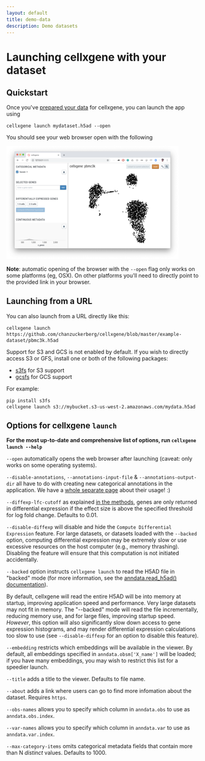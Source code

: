 ```yaml
---
layout: default
title: demo-data
description: Demo datasets
---
```


# Launching cellxgene with your dataset

## Quickstart

Once you've [prepared your data](prepare) for cellxgene, you can launch the app using

```
cellxgene launch mydataset.h5ad --open
```

You should see your web browser open with the following

<img width="450" src="https://raw.githubusercontent.com/chanzuckerberg/cellxgene/master/docs/cellxgene-opening-screenshot.png" pad="50px">

**Note**: automatic opening of the browser with the `--open` flag only works on some platforms (eg, OSX). On other platforms you'll need to directly point to the provided link in your browser.

## Launching from a URL

You can also launch from a URL directly like this:

```
cellxgene launch https://github.com/chanzuckerberg/cellxgene/blob/master/example-dataset/pbmc3k.h5ad
```

Support for S3 and GCS is not enabled by default. If you wish to directly access S3 or GFS, install one or both of the following packages:

- [s3fs](https://s3fs.readthedocs.io/en/latest/) for S3 support
- [gcsfs](https://gcsfs.readthedocs.io/en/latest/) for GCS support

For example:

```
pip install s3fs
cellxgene launch s3://mybucket.s3-us-west-2.amazonaws.com/mydata.h5ad
```

## Options for cellxgene `launch`

**For the most up-to-date and comprehensive list of options, run `cellxgene launch --help`**

`--open` automatically opens the web browser after launching (caveat: only works on some operating systems).

`--disable-annotations`, `--annotations-input-file` & `--annotations-output-dir` all have to do with creating new categorical annotations in the application. We have a [whole separate page](annotations) about their usage! :)

`--diffexp-lfc-cutoff` as explained [in the methods](methods), genes are only returned in differential expression if the effect size is above the specified threshold for log fold change. Defaults to 0.01.

`--disable-diffexp` will disable and hide the `Compute Differential Expression` feature.
For large datasets, or datasets loaded with the `--backed` option, computing differential expression may
be extremely slow or use excessive resources on the host computer (e.g., memory thrashing).
Disabling the feature will ensure that this computation is not initiated accidentally.

`--backed` option instructs `cellxgene launch` to read the H5AD file in "backed" mode (for more information, see the
[anndata.read_h5ad() documentation](https://anndata.readthedocs.io/en/latest/anndata.read_h5ad.html#anndata.read_h5ad)).

By default, cellxgene will read the entire H5AD will be into memory at startup, improving application speed and performance.
Very large datasets may not fit in memory. The "--backed" mode will read the file incrementally, reducing memory
use, and for large files, improving startup speed. _However_, this option will also significantly slow
down access to gene expression histograms, and may render differential expression calculations too slow
to use (see `--disable-diffexp` for an option to disable this feature).

`--embedding` restricts which embeddings will be available in the viewer. By default, all embeddings specified in `anndata.obsm['X_name']` will be loaded; if you have many embeddings, you may wish to restrict this list for a speedier launch.

`--title` adds a title to the viewer. Defaults to file name.

`--about` adds a link where users can go to find more infomation about the dataset. Requires `https`.

`--obs-names` allows you to specify which column in `anndata.obs` to use as `anndata.obs.index`.

`--var-names` allows you to specify which column in `anndata.var` to use as `anndata.var.index`.

`--max-category-items` omits categorical metadata fields that contain more than N _distinct_ values. Defaults to 1000.
